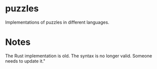 puzzles
=======

Implementations of puzzles in different languages.

Notes
=======

The Rust implementation is old.  The syntax is no longer valid.  Someone needs to update it."
